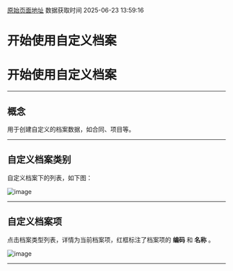 [原始页面地址](https://docs.ekuaibao.com/docs/open-api/dimensions/info)
数据获取时间 2025-06-23 13:59:16

# 开始使用自定义档案

# 开始使用自定义档案

* * *

## 概念​

用于创建自定义的档案数据，如合同、项目等。

* * *

## 自定义档案类别​

自定义档案下的列表，如下图：

![image](/assets/images/档案类别-741dcbbe6a110f5c683208765cde5ab3.png)

* * *

## 自定义档案项​

点击档案类型列表，详情为当前档案项，红框标注了档案项的 **编码** 和 **名称** 。

![image](/assets/images/档案项-4ee00448ada8f0f29fe02967acb03605.png)

* * *
